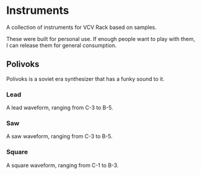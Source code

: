 # Instruments

A collection of instruments for VCV Rack based on samples.

These were built for personal use.  If enough people want to play with them,
I can release them for general consumption.

## Polivoks

Polivoks is a soviet era synthesizer that has a funky sound to it.

### Lead

A lead waveform, ranging from C-3 to B-5.

### Saw

A saw waveform, ranging from C-3 to B-5.

### Square

A square waveform, ranging from C-1 to B-3.
